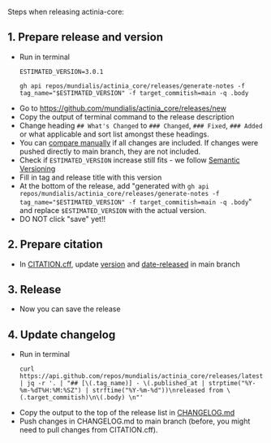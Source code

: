 Steps when releasing actinia-core:

## 1. Prepare release and version
* Run in terminal
    ```
    ESTIMATED_VERSION=3.0.1

    gh api repos/mundialis/actinia_core/releases/generate-notes -f tag_name="$ESTIMATED_VERSION" -f target_commitish=main -q .body
    ```
* Go to https://github.com/mundialis/actinia_core/releases/new
* Copy the output of terminal command to the release description
* Change heading `## What's Changed` to `### Changed`, `### Fixed`, `### Added` or what applicable and sort list amongst these headings.
* You can [compare manually](https://github.com/mundialis/actinia_core/compare/3.0.0...3.0.1) if all changes are included. If changes were pushed directly to main branch, they are not included.
* Check if `ESTIMATED_VERSION` increase still fits - we follow [Semantic Versioning](https://semver.org/spec/v2.0.0.html)
* Fill in tag and release title with this version
* At the bottom of the release, add
  "generated with `gh api repos/mundialis/actinia_core/releases/generate-notes -f tag_name="$ESTIMATED_VERSION" -f target_commitish=main -q .body`" and replace `$ESTIMATED_VERSION` with the actual version.
* DO NOT click "save" yet!!

## 2. Prepare citation
* In [CITATION.cff](https://github.com/mundialis/actinia_core/blob/main/CITATION.cff), update [version](https://github.com/mundialis/actinia_core/blob/main/CITATION.cff#L8) and [date-released](https://github.com/mundialis/actinia_core/blob/main/CITATION.cff#L10) in main branch

## 3. Release
* Now you can save the release

## 4. Update changelog
* Run in terminal
    ```
    curl https://api.github.com/repos/mundialis/actinia_core/releases/latest | jq -r '. | "## [\(.tag_name)] - \(.published_at | strptime("%Y-%m-%dT%H:%M:%SZ") | strftime("%Y-%m-%d"))\nreleased from \(.target_commitish)\n\(.body) \n"'
    ```
* Copy the output to the top of the release list in [CHANGELOG.md](https://github.com/mundialis/actinia_core/blob/main/CHANGELOG.md)
* Push changes in CHANGELOG.md to main branch (before, you might need to pull changes from CITATION.cff).
